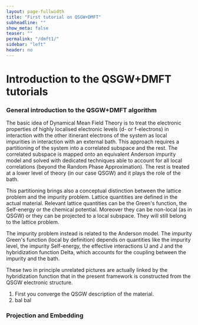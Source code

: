 ```yaml
---
layout: page-fullwidth
title: "First tutorial on QSGW+DMFT"
subheadline: ""
show_meta: false
teaser: ""
permalink: "/dmft1/"
sidebar: "left"
header: no
---
```


# Introduction to the QSGW+DMFT tutorials

### General introduction to the QSGW+DMFT algorithm
The basic idea of Dynamical Mean Field Theory is to treat the electronic properties of highly localised electronic levels (d- or f-electrons) in interaction with the other itinerant electrons of the system as local impurities in interaction with an external bath. 
This approach requires a partitioning of the system into a correlated subspace and the rest.
The correlated subspace is mapped onto an equivalent Anderson impurity model and solved with dedicated techniques able to account for all local correlations (beyond the Random Phase Approximation). 
The rest is treated at a lower level of theory (in our case QSGW) and it plays the role of the bath. 

This partitioning brings also a conceptual distinction between the lattice problem and the impurity problem. Lattice quantities are defined in the actual material. Relevant lattice quantities can be the Green's function, the Self-energy or the chemical potential. Moreover they can be non-local (as in QSGW) or they can be projected to a local subspace. They will still belong to the lattice problem. 

The impurity problem instead is related to the Anderson model. The impurity Green's function (local by definition) depends on quantities like the impurity level, the impurity Self-energy, the effective interactions U and J and the hybridization function Delta, which accounts for the coupling between the impurity and the bath.

These two in principle unrelated pictures are actually linked by the hybridization function that in the present framework is constructed from the QSGW electronic structure.


1. First you converge the QSGW description of the material.
2. bal bal

### Projection and Embedding
